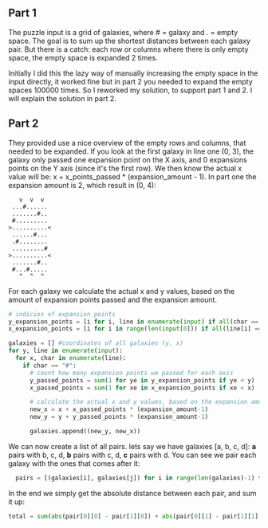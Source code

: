 ## Part 1

The puzzle input is a grid of galaxies, where # = galaxy and . = empty space. The goal is to sum up the shortest distances between each galaxy pair. But there is a catch: each row or columns where there is only empty space, the empty space is expanded 2 times.

Initially I did this the lazy way of manually increasing the empty space in the input directly, it worked fine but in part 2 you needed to expand the empty spaces 100000 times. So I reworked my solution, to support part 1 and 2. I will explain the solution in part 2.

## Part 2

They provided use a nice overview of the empty rows and columns, that needed to be expanded. If you look at the first galaxy in line one (0, 3), the galaxy only passed one expansion point on the X axis, and 0 expansions points on the Y axis (since it's the first row). We then know the actual x value will be: x + x_points_passed \* (expansion_amount - 1). In part one the expansion amount is 2, which result in (0, 4):

```
   v  v  v
 ...#......
 .......#..
 #.........
>..........<
 ......#...
 .#........
 .........#
>..........<
 .......#..
 #...#.....
   ^  ^  ^
```

For each galaxy we calculate the actual x and y values, based on the amount of expansion points passed and the expansion amount.

```python
# indicies of expansion points
y_expansion_points = [i for i, line in enumerate(input) if all(char == "." for char in line)]
x_expansion_points = [i for i in range(len(input[0])) if all(line[i] == "." for line in input)]

galaxies = [] #coordinates of all galaxies (y, x)
for y, line in enumerate(input):
  for x, char in enumerate(line):
    if char == "#":
      # count how many expansion points we passed for each axis
      y_passed_points = sum(1 for ye in y_expansion_points if ye < y)
      x_passed_points = sum(1 for xe in x_expansion_points if xe < x)

      # calculate the actual x and y values, based on the expansion amount
      new_x = x + x_passed_points * (expansion_amount-1)
      new_y = y + y_passed_points * (expansion_amount-1)

      galaxies.append((new_y, new_x))
```

We can now create a list of all pairs. lets say we have galaxies [a, b, c, d]: **a** pairs with b, c, d, **b** pairs with c, d, **c** pairs with d. You can see we pair each galaxy with the ones that comes after it:

```python
  pairs = [(galaxies[i], galaxies[j]) for i in range(len(galaxies)-1) for j in range(i + 1, len(galaxies))]
```

In the end we simply get the absolute distance between each pair, and sum it up:

```python
total = sum(abs(pair[0][0] - pair[1][0]) + abs(pair[0][1] - pair[1][1]) for pair in pairs)
```
